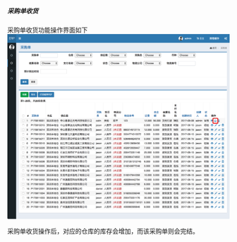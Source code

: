 ##### 采购单收货

采购单收货功能操作界面如下
![采购单收货](../img/purchase-arrived.png "采购单收货")

采购单收货操作后，对应的仓库的库存会增加，而该采购单则会完结。
